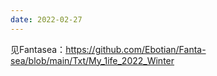 ```yaml
---
date: 2022-02-27
---
```

见Fantasea：https://github.com/Ebotian/Fanta-sea/blob/main/Txt/My_1ife_2022_Winter

